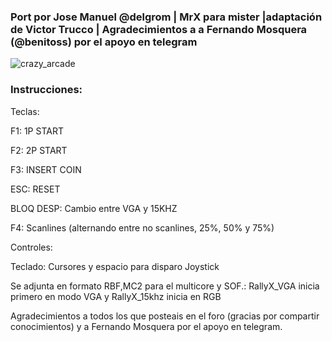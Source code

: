 ### Port por Jose Manuel @delgrom | MrX para mister |adaptación de Victor Trucco | Agradecimientos a a Fernando Mosquera (@benitoss) por el apoyo en telegram

![crazy_arcade](https://user-images.githubusercontent.com/31018768/70373421-8b7e2200-18e8-11ea-8b01-80fda31cff09.jpg)

### Instrucciones:

Teclas:

F1: 1P START

F2: 2P START

F3: INSERT COIN

ESC: RESET

BLOQ DESP: Cambio entre VGA y 15KHZ

F4: Scanlines (alternando entre no scanlines, 25%, 50% y 75%)

Controles:

Teclado: Cursores y espacio para disparo
Joystick

Se adjunta en formato RBF,MC2 para el multicore y SOF.: RallyX_VGA inicia primero en modo VGA y RallyX_15khz inicia en RGB

Agradecimientos a todos los que posteais en el foro (gracias por compartir conocimientos) y a Fernando Mosquera por el apoyo en telegram.
